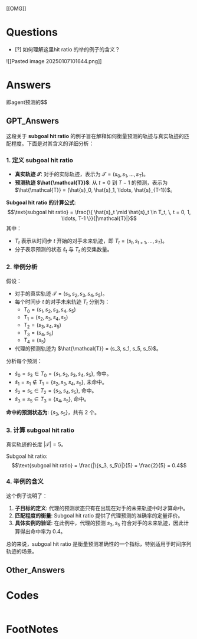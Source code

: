 [[OMG]]

# Questions

- [?] 如何理解这里hit ratio 的举的例子的含义？

![[Pasted image 20250107101644.png]]
# Answers

即agent预测的$$

## GPT_Answers


这段关于 **subgoal hit ratio** 的例子旨在解释如何衡量预测的轨迹与真实轨迹的匹配程度。下面是对其含义的详细分析：

### 1. **定义 subgoal hit ratio**
- **真实轨迹 $\mathcal{T}$**: 对手的实际轨迹，表示为 $\mathcal{T} = (s_0, s_1, \ldots, s_T)$。
- **预测轨迹 $\hat{\mathcal{T}}$**: 从 $t = 0$ 到 $T-1$ 的预测，表示为 $\hat{\mathcal{T}} = (\hat{s}_0, \hat{s}_1, \ldots, \hat{s}_{T-1})$。

**Subgoal hit ratio 的计算公式**:
$$\text{subgoal hit ratio} = \frac{\{ \hat{s}_t \mid \hat{s}_t \in T_t, \, t = 0, 1, \ldots, T-1 \}}{|\mathcal{T}|}$$
其中：
- $T_t$ 表示从时间步 $t$ 开始的对手未来轨迹，即 $T_t = (s_t, s_{t+1}, \ldots, s_T)$。
- 分子表示预测的状态 $\hat{s}_t$ 与 $T_t$ 的交集数量。

### 2. **举例分析**
假设：
- 对手的真实轨迹 $\mathcal{T} = (s_1, s_2, s_3, s_4, s_5)$。
- 每个时间步 $t$ 的对手未来轨迹 $T_t$ 分别为：
  - $T_0 = (s_1, s_2, s_3, s_4, s_5)$
  - $T_1 = (s_2, s_3, s_4, s_5)$
  - $T_2 = (s_3, s_4, s_5)$
  - $T_3 = (s_4, s_5)$
  - $T_4 = (s_5)$
- 代理的预测轨迹为 $\hat{\mathcal{T}} = (s_3, s_1, s_5, s_5)$。

分析每个预测：
- $\hat{s}_0 = s_3 \in T_0 = \{s_1, s_2, s_3, s_4, s_5\}$, 命中。
- $\hat{s}_1 = s_1 \notin T_1 = \{s_2, s_3, s_4, s_5\}$, 未命中。
- $\hat{s}_2 = s_5 \in T_2 = \{s_3, s_4, s_5\}$, 命中。
- $\hat{s}_3 = s_5 \in T_3 = \{s_4, s_5\}$, 命中。

**命中的预测状态为**: $\{s_3, s_5\}$，共有 2 个。

### 3. **计算 subgoal hit ratio**
真实轨迹的长度 $|\mathcal{T}| = 5$。

Subgoal hit ratio:
$$\text{subgoal hit ratio} = \frac{|\{s_3, s_5\}|}{5} = \frac{2}{5} = 0.4$$

### 4. **举例的含义**
这个例子说明了：
1. **子目标的定义**: 代理的预测状态只有在出现在对手的未来轨迹中时才算命中。
2. **匹配程度的衡量**: Subgoal hit ratio 提供了代理预测的准确率的定量评价。
3. **具体实例的验证**: 在此例中，代理的预测 $s_3, s_5$ 符合对手的未来轨迹，因此计算得出命中率为 0.4。

总的来说，subgoal hit ratio 是衡量预测准确性的一个指标，特别适用于时间序列轨迹的场景。

## Other_Answers


# Codes

```python

```


# FootNotes
